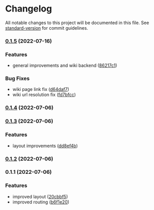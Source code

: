 # Changelog

All notable changes to this project will be documented in this file. See [standard-version](https://github.com/conventional-changelog/standard-version) for commit guidelines.

### [0.1.5](https://github.com/TyIsI/colore-site/compare/v0.1.4...v0.1.5) (2022-07-16)


### Features

* general improvements and wiki backend ([86217c1](https://github.com/TyIsI/colore-site/commit/86217c178f135ae39f1b8fa65a8130f8244c6331))


### Bug Fixes

* wiki page link fix ([d64daf7](https://github.com/TyIsI/colore-site/commit/d64daf75f2001b1e0393977c93fa7dd555f05c42))
* wiki url resolution fix ([fd7bfcc](https://github.com/TyIsI/colore-site/commit/fd7bfcc099adac5d1bfd43b6263821352f09c3a4))

### [0.1.4](https://github.com/TyIsI/colore-site/compare/v0.1.3...v0.1.4) (2022-07-06)

### [0.1.3](https://github.com/TyIsI/colore-site/compare/v0.1.2...v0.1.3) (2022-07-06)


### Features

* layout improvements ([dd8ef4b](https://github.com/TyIsI/colore-site/commit/dd8ef4b79546e48e13c112fda0d6e5fd226cc5d4))

### [0.1.2](https://github.com/TyIsI/colore-site/compare/v0.1.1...v0.1.2) (2022-07-06)

### 0.1.1 (2022-07-06)


### Features

* improved layout ([20cbbf5](https://github.com/TyIsI/colore-site/commit/20cbbf5662b555393efccb86e2c327ec54545347))
* improved routing ([b6f1e20](https://github.com/TyIsI/colore-site/commit/b6f1e2034e7567aa3a6233c363ae14b47fa330ad))
